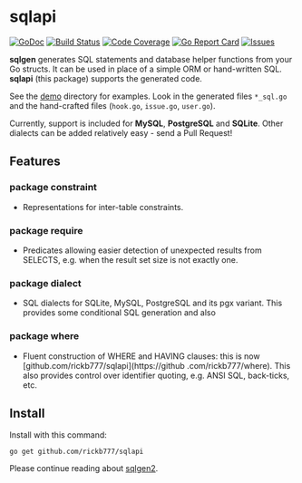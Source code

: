 # sqlapi

[![GoDoc](https://img.shields.io/badge/api-Godoc-blue.svg)](https://pkg.go.dev/github.com/rickb777/sqlapi)
[![Build Status](https://travis-ci.org/rickb777/sqlapi.svg?branch=master)](https://travis-ci.org/rickb777/sqlapi)
[![Code Coverage](https://img.shields.io/coveralls/rickb777/sqlapi.svg)](https://coveralls.io/r/rickb777/sqlapi)
[![Go Report Card](https://goreportcard.com/badge/github.com/rickb777/sqlapi)](https://goreportcard.com/report/github.com/rickb777/sqlapi)
[![Issues](https://img.shields.io/github/issues/rickb777/sqlapi.svg)](https://github.com/rickb777/sqlapi/issues)

**sqlgen** generates SQL statements and database helper functions from your Go structs. It can be used in
place of a simple ORM or hand-written SQL. **sqlapi** (this package) supports the generated code.

See the [demo](https://github.com/rickb777/sqlgen2/tree/master/demo) directory for examples. Look in the
generated files `*_sql.go` and the hand-crafted files (`hook.go`, `issue.go`, `user.go`).

Currently, support is included for **MySQL**, **PostgreSQL** and **SQLite**. Other dialects can be added relatively easy - send a Pull Request!

## Features

### package constraint

* Representations for inter-table constraints.

### package require

* Predicates allowing easier detection of unexpected results from SELECTS, e.g. when the result set size is not exactly one.

### package dialect

* SQL dialects for SQLite, MySQL, PostgreSQL and its pgx variant. This provides some conditional SQL generation and
 also 

### package where

* Fluent construction of WHERE and HAVING clauses: this is now [github.com/rickb777/sqlapi](https://github
.com/rickb777/where). This also provides control over identifier quoting, e.g. ANSI SQL, back-ticks, etc.
 
## Install

Install with this command:

```
go get github.com/rickb777/sqlapi
```

Please continue reading about [sqlgen2](https://github.com/rickb777/sqlgen2/tree/master/README.md).
